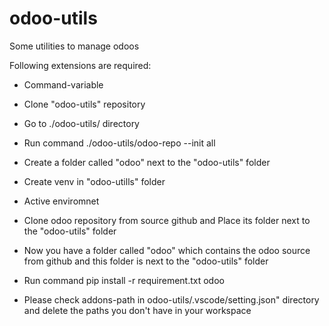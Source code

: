 # odoo-utils
Some utilities to manage odoos



Following extensions are required:
 
 - Command-variable

- Clone "odoo-utils" repository

- Go to ./odoo-utils/ directory 
  
- Run command ./odoo-utils/odoo-repo --init all

- Create a folder called "odoo" next to the "odoo-utils" folder

- Create venv in "odoo-utills" folder

- Active enviromnet

- Clone odoo repository from source github and Place its folder next to the "odoo-utils" folder
 
- Now you have a folder called "odoo" which contains the odoo source from github and this folder is next to the "odoo-utils" folder
  
- Run command pip install -r requirement.txt odoo

- Please check addons-path in odoo-utils/.vscode/setting.json" directory and delete the paths you don't have in your workspace

